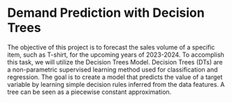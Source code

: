 # Demand Prediction with Decision Trees

The objective of this project is to forecast the sales volume of a specific item, such as T-shirt, for the upcoming years of 2023-2024. To accomplish this task, we will utilize the Decision Trees Model. Decision Trees (DTs) are a non-parametric supervised learning method used for classification and regression. The goal is to create a model that predicts the value of a target variable by learning simple decision rules inferred from the data features. A tree can be seen as a piecewise constant approximation.
